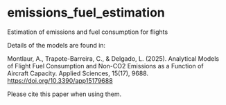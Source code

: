 # emissions_fuel_estimation
Estimation of emissions and fuel consumption for flights

Details of the models are found in: 

Montlaur, A., Trapote-Barreira, C., & Delgado, L. (2025). Analytical Models of Flight Fuel Consumption and Non-CO2 Emissions as a Function of Aircraft Capacity. Applied Sciences, 15(17), 9688. https://doi.org/10.3390/app15179688

Please cite this paper when using them. 

